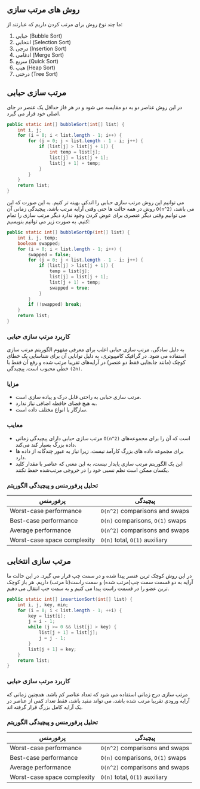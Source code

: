 ## روش های مرتب سازی
ما چند نوع روش برای مرتب کردن داریم که عبارتند از:
1. حبابی (Bubble Sort)
2. انتخابی (Selection Sort)
3. درجی (Insertion Sort)
4. ادغامی (Merge Sort)
5. سریع (Quick Sort)
6. هیپ (Heap Sort)
7. درختی (Tree Sort)

## مرتب سازی حبابی
در این روش عناصر دو به دو مقایسه می شود و در هر فاز حداقل یک عنصر در جای اصلی خود قرار می گیرد.
```java
public static int[] bubbleSort(int[] list) {
    int i, j;
    for (i = 0; i < list.length - 1; i++) {
        for (j = 0; j < list.length - 1 - i; j++) {
            if (list[j] > list[j + 1]) {
                int temp = list[j];
                list[j] = list[j + 1];
                list[j + 1] = temp;
            }
        }
    }
    return list;
}
```
می توانیم این روش مرتب سازی حبابی را اندکی بهینه تر کنیم. به این صورت که این روش در همه حالت ها حتی وقتی آرایه مرتب باشد، پیچیدگی زمانی آن `O(n^2)` می باشد، می توانیم وقتی دیگر عنصری برای عوض کردن وجود ندارد دیگر مرتب سازی را تمام کنیم. به صورت زیر می توانیم بنویسیم:
```java
public static int[] bubbleSortOp(int[] list) {
    int i, j, temp;
    boolean swapped;
    for (i = 0; i < list.length - 1; i++) {
        swapped = false;
        for (j = 0; j < list.length - 1 - i; j++) {
            if (list[j] > list[j + 1]) {
                temp = list[j];
                list[j] = list[j + 1];
                list[j + 1] = temp;
                swapped = true;
            }
        }
        if (!swapped) break;
    }
    return list;
}
```
### کاربرد مرتب سازی حبابی
به دلیل سادگی، مرتب‌ سازی حبابی اغلب برای معرفی مفهوم الگوریتم مرتب‌ سازی استفاده می‌ شود.
در گرافیک کامپیوتری، به دلیل توانایی آن برای شناسایی یک خطای کوچک (مانند جابجایی فقط دو عنصر) در آرایه‌های تقریبا مرتب شده و رفع آن فقط با خطی محبوب است.
پیچیدگی `(2n)`.

### مزایا
- مرتب سازی حبابی به راحتی قابل درک و پیاده سازی است.
- به هیچ فضای حافظه اضافی نیاز ندارد.
- سازگار با انواع مختلف داده است.
### معایب
- مرتب‌ سازی حبابی دارای پیچیدگی زمانی `O(n^2)` است که آن را برای مجموعه‌های داده بزرگ بسیار کند می‌کند.
- برای مجموعه داده های بزرگ کارآمد نیست، زیرا نیاز به عبور چندگانه از داده ها دارد.
- این یک الگوریتم مرتب‌ سازی پایدار نیست، به این معنی که عناصر با مقدار کلید یکسان ممکن است نظم نسبی خود را در خروجی مرتب‌شده حفظ نکنند.

### تحلیل پرفورمنس و پیچیدگی الگوریتم 
|پرفورمنس|پیچیدگی|
|------|------|
|Worst-case performance|`O(n^2)` comparisons and swaps|
|Best-case performance|`O(n)` comparisons, `O(1)` swaps|
|Average performance|`O(n^2)`  comparisons and swaps|
|Worst-case space complexity|`O(n)` total, `O(1)` auxiliary|

## مرتب سازی انتخابی
در این روش کوچک ترین عنصر پیدا شده و در سمت چپ قرار می گیرد. در این حالت ما آرایه به دو قسمت سمت چپ(مرتب شده) و سمت راست(نا مرتب) داریم. هر باز کوچک ترین عضو را در قسمت راست پیدا می کنیم و به سمت جپ انتقال می دهیم.
```java
public static int[] insertionSort(int[] list) {
    int i, j, key, min;
    for (i = 0; i < list.length - 1; ++i) {
        key = list[i];
        j = i - 1;
        while (j >= 0 && list[j] > key) {
            list[j + 1] = list[j];
            j = j - 1;
        }
        list[j + 1] = key;
    }
    return list;
}
```
### کاربرد مرتب سازی حبابی
مرتب سازی درج زمانی استفاده می شود که تعداد عناصر کم باشد. همچنین زمانی که آرایه ورودی تقریبا مرتب شده باشد، می تواند مفید باشد، فقط تعداد کمی از عناصر در یک آرایه کامل بزرگ قرار گرفته اند.

### تحلیل پرفورمنس و پیچیدگی الگوریتم
|پرفورمنس|پیچیدگی|
|------|------|
|Worst-case performance|`O(n^2)` comparisons and swaps|
|Best-case performance|`O(n)` comparisons, `O(1)` swaps|
|Average performance|`O(n^2)` comparisons and swaps|
|Worst-case space complexity|`O(n)` total, `O(1)` auxiliary|
